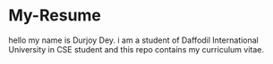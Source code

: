 # My-Resume
hello my name is Durjoy Dey. i am a student of Daffodil International University in CSE student and this repo contains my curriculum vitae. 
